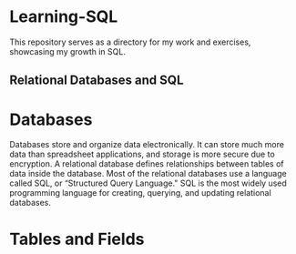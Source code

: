 # Learning-SQL
This repository serves as a directory for my work and exercises, showcasing my growth in SQL.

## Relational Databases and SQL

# Databases
Databases store and organize data electronically. It can store much more data than spreadsheet applications, and storage is more secure due to encryption. A relational database defines relationships between tables of data inside the database. Most of the relational databases use a language called SQL, or “Structured Query Language." SQL is the most widely used programming language for creating, querying, and updating relational databases.

# Tables and Fields
